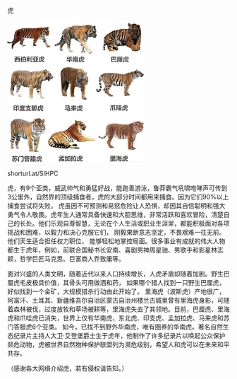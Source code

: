  虎


![虎](https://github.com/ywangnccu/ywang/blob/main/images/TIGER.jpeg)

shorturl.at/SIHPC

虎，有9个亚类，威武帅气和勇猛好战，能跑善游泳，鲁莽霸气吼啸咆哮声可传到3公里外，自然界的顶级捕食者，虎的大部分时间都用来捕食。因为它们90%以上捕食尝试将失败。
虎虽因不可预测和易怒危险让人恐惧，却因其自信聪明和强大勇气令人敬畏。虎年生人通常具备快速和大胆思维，非常活跃和喜欢冒险，清楚自己的长处。他们乐观自尊智慧，无论在个人生活或职业生涯里，都能积极面对各项挑战和困难，以毅力和决心克服它们，
刚毅果断意志坚定，不畏艰难一往无前。他们天生适合担任权力职位， 能够轻松地掌控局面。很多事业有成就的伟大人物都生于虎年，例如，前联合国秘书长安南、喜剧男神周星驰、男歌手和影星林志颖，哲学巨匠马克思、巨富商人乔致庸等。

面对兴盛的人类文明，随着近代以来人口持续增长，人虎矛盾却随着加剧。野生巴厘虎毛皮极具价值，其骨头可用做酒和药， 如果哪个猎人找到一只野生巴厘虎，好似找到一个金矿，大规模猎杀行动由此开始了。
里海虎（波斯虎）产地很广，阿富汗、土耳其、新疆维吾尔自治区蒙古自治州楼兰古城里曾有里海虎身影，可随着森林被伐，过度放牧和草场被耕等，里海虎失去了其领地。目前，巴厘虎、里海虎和爪哇虎已消失，世界上仅有华南虎、东北虎、印支虎、孟加拉虎、马来虎和苏门答腊虎6个亚类。
如今，已找不到野外华南虎，唯有圈养的华南虎。著名自然生态纪录片主持人大卫·艾登堡爵士生于虎年，他制作了许多纪录片以唤起公众保护频危动物，虎被世界自然物种保护联盟列为濒危级别，希望人和虎可以在未来和平共存。


（感谢各大网络介绍虎，若有侵权请告知。）
